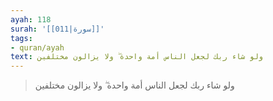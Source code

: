 ```yaml
---
ayah: 118
surah: '[[011|سورة]]'
tags:
- quran/ayah
text: ولو شاء ربك لجعل الناس أمة واحدة ۖ ولا يزالون مختلفين
---
```

> ولو شاء ربك لجعل الناس أمة واحدة ۖ ولا يزالون مختلفين
